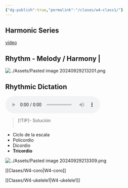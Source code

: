 ```yaml
---
{"dg-publish":true,"permalink":"/clases/w4-class1/"}
---
```



<div class="slide">

## Harmonic Series

[vídeo](https://www.youtube.com/watch?v=OATjHiOuc70&list=PLdW0onEGGcNnoLR51YMfWd8UVqk4Km8wI)

</div>
<div class="slide">

## Rhythm -   Melody /      Harmony |

</div>
<div class="slide">

![../Assets/Pasted image 20240929213201.png](/img/user/Assets/Pasted%20image%2020240929213201.png)

</div>
<div class="slide">

## Rhythmic Dictation

<audio src="https://docs.google.com/uc?export=download&id=124swCNyDPJPC9WaLUI6gQt5Xu9hrGfBZ" controls></audio>


> [!TIP]- Solución
><div id="paper3" style="overflow: auto;"></div>
><div id="midi3"></div>
><script> document.addEventListener("DOMContentLoaded", function() { window.ABCJS.renderAbc("paper3", "X: 1\nT: Solución dictado rítmico\nM: 4/4\nL: 1/4\nK: perc stafflines = -1\nA A A A | z2 A2 | A2 A2 | A4 |]"); window.ABCJS.renderMidi("midi3", "X: 1\nT: Solución dictado rítmico\nM: 4/4\nL: 1/4\nK: perc stafflines = -1\nA2 A2 | z2 A2 | A2 A2 | A4 |A2 z2 |A2 z2 |A A A2 |A4 |]", {}, { generateInline: true }, {});}); </script>

</div>
<div class="slide">

- Ciclo de la escala
- Policordio
- Dicordio
- **Tricordio**

</div>
<div class="slide">

![../Assets/Pasted image 20240929213309.png](/img/user/Assets/Pasted%20image%2020240929213309.png)

</div>
<div class="slide">


</div>
<div class="slide">

[[Clases/W4-coro\|W4-coro]] 

[[Clases/W4-ukelele1\|W4-ukelele1]]

</div>

